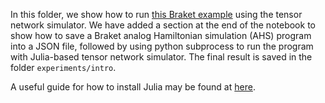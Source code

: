 In this folder, we show how to run [this Braket example](https://github.com/amazon-braket/amazon-braket-examples/blob/main/examples/analog_hamiltonian_simulation/00_Introduction_of_Analog_Hamiltonian_Simulation_with_Rydberg_Atoms.ipynb) using the tensor network simulator. We have added a section at the end of the notebook to show how to save a Braket analog Hamiltonian simulation (AHS) program into a JSON file, followed by using python subprocess to run the program with Julia-based tensor network simulator. The final result is saved in the folder `experiments/intro`. 

A useful guide for how to install Julia may be found at [here](https://ferrolho.github.io/julia/linux/ubuntu/how-to-install-julia-on-ubuntu/).
